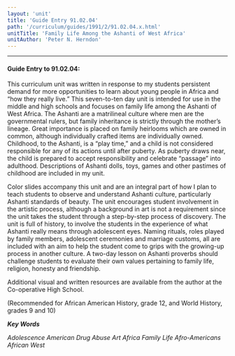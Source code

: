 ```yaml
---
layout: 'unit'
title: 'Guide Entry 91.02.04'
path: '/curriculum/guides/1991/2/91.02.04.x.html'
unitTitle: 'Family Life Among the Ashanti of West Africa'
unitAuthor: 'Peter N. Herndon'
---
```


<body>
<hr/>
 <h4>
  Guide Entry to 91.02.04:
 </h4>
 This curriculum unit was written in response to my students persistent demand for more opportunities to learn about young people in Africa and “how they really live.” This seven-to-ten day unit is intended for use in the middle and high schools and focuses on family life among the Ashanti of West Africa. The Ashanti are a matrilineal culture where men are the governmental rulers, but family inheritance is strictly through the mother’s lineage. Great importance is placed on family heirlooms which are owned in common, although individually crafted items are individually owned. Childhood, to the Ashanti, is a “play time,” and a child is not considered responsible for any of its actions until after puberty. As puberty draws near, the child is prepared to accept responsibility and celebrate “passage” into adulthood. Descriptions of Ashanti dolls, toys, games and other pastimes of childhood are included in my unit.
 <p>
  Color slides accompany this unit and are an integral part of how I plan to teach students to observe and understand Ashanti culture, particularly Ashanti standards of beauty. The unit encourages student involvement in the artistic process, although a background in art is not a requirement since the unit takes the student through a step-by-step process of discovery. The unit is full of history, to involve the students in the experience of what Ashanti really means through adolescent eyes. Naming rituals, roles played by family members, adolescent ceremonies and marriage customs, all are included with an aim to help the student come to grips with the growing-up process in another culture. A two-day lesson on Ashanti proverbs should challenge students to evaluate their own values pertaining to family life, religion, honesty and friendship.
 </p>
 <p>
  Additional visual and written resources are available from the author at the Co-operative High School.
 </p>
 <p>
  (Recommended for African American History, grade 12, and World History, grades 9 and 10)
 </p>
<p>
  <b>
   <i>
    Key Words
   </i>
  </b>
  <br/>
 </p>
 <p>
  <i>
   Adolescence American Drug Abuse Art Africa Family Life Afro-Americans African West
  </i>
 </p>

</body>

